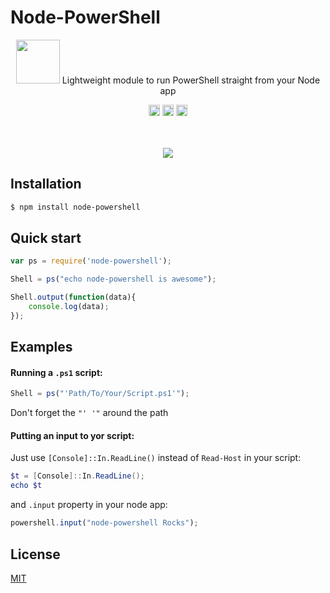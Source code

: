 Node-PowerShell
===

<div align="center">
<p> <img height="70" width="70" src="https://raw.githubusercontent.com/rannn505/node-powershell/master/assets/node-powershell.png"> Lightweight module to run PowerShell straight from your Node app </p>

<a href="http://badge.fury.io/js/node-powershell">
<img src="https://badge.fury.io/js/node-powershell.svg" alt="npm version" height="18"></a>

<a href="https://david-dm.org/rannn505/node-powershell">
<img src="https://david-dm.org/rannn505/node-powershell.svg" alt="npm version" height="18"></a>

<a href="https://david-dm.org/rannn505/node-powershell">
<img src="http://img.shields.io/npm/dm/node-powershell.svg" alt="npm version" height="18"></a>

<br><br>
<a href="https://nodei.co/npm/node-powershell/"><img src="https://nodei.co/npm/node-powershell.png?downloads=true&downloadRank=true&stars=true"></a>
</div>

## Installation

```bash
$ npm install node-powershell
```

## Quick start

```javascript
var ps = require('node-powershell');

Shell = ps("echo node-powershell is awesome");

Shell.output(function(data){
    console.log(data);
});
```

## Examples

####  Running a `.ps1` script:

```js
Shell = ps("'Path/To/Your/Script.ps1'");
```
Don't forget the `"' '"` around the path

####  Putting an input to yor script:

Just use `[Console]::In.ReadLine()` instead of `Read-Host` in your script:
```PowerShell
$t = [Console]::In.ReadLine();
echo $t
```

and `.input` property in your node app:
```javascript
powershell.input("node-powershell Rocks");
```

## License

  [MIT](LICENSE)
